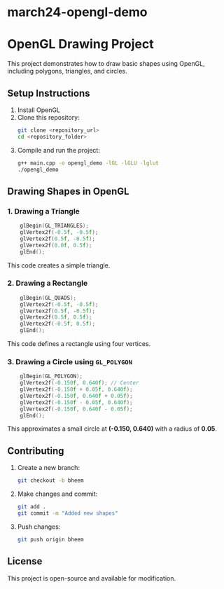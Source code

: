 # march24-opengl-demo

# OpenGL Drawing Project

This project demonstrates how to draw basic shapes using OpenGL, including polygons, triangles, and circles.

## Setup Instructions

1. Install OpenGL 
2. Clone this repository:
   ```bash
   git clone <repository_url>
   cd <repository_folder>
   ```
3. Compile and run the project:
   ```bash
   g++ main.cpp -o opengl_demo -lGL -lGLU -lglut
   ./opengl_demo
   ```

## Drawing Shapes in OpenGL

### 1. **Drawing a Triangle**
```cpp
    glBegin(GL_TRIANGLES);
    glVertex2f(-0.5f, -0.5f);
    glVertex2f(0.5f, -0.5f);
    glVertex2f(0.0f, 0.5f);
    glEnd();
```
This code creates a simple triangle.

### 2. **Drawing a Rectangle**
```cpp
    glBegin(GL_QUADS);
    glVertex2f(-0.5f, -0.5f);
    glVertex2f(0.5f, -0.5f);
    glVertex2f(0.5f, 0.5f);
    glVertex2f(-0.5f, 0.5f);
    glEnd();
```
This code defines a rectangle using four vertices.

### 3. **Drawing a Circle using `GL_POLYGON`**
```cpp
    glBegin(GL_POLYGON);
    glVertex2f(-0.150f, 0.640f); // Center
    glVertex2f(-0.150f + 0.05f, 0.640f);
    glVertex2f(-0.150f, 0.640f + 0.05f);
    glVertex2f(-0.150f - 0.05f, 0.640f);
    glVertex2f(-0.150f, 0.640f - 0.05f);
    glEnd();
```
This approximates a small circle at **(-0.150, 0.640)** with a radius of **0.05**.

## Contributing
1. Create a new branch:
   ```bash
   git checkout -b bheem
   ```
2. Make changes and commit:
   ```bash
   git add .
   git commit -m "Added new shapes"
   ```
3. Push changes:
   ```bash
   git push origin bheem
   ```

## License
This project is open-source and available for modification.

